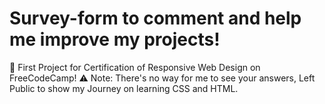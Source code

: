 # Survey-form to comment and help me improve my projects!
🧠 First Project for Certification of Responsive Web Design on FreeCodeCamp! 
⚠️ Note: There's no way for me to see your answers, Left Public to show my Journey on learning CSS and HTML.
